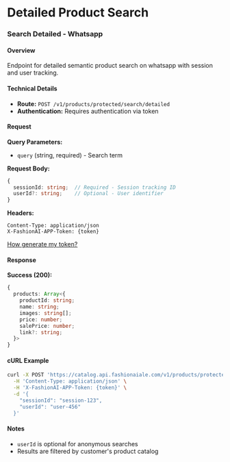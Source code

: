 # Detailed Product Search

### Search Detailed - Whatsapp

#### Overview

Endpoint for detailed semantic product search on whatsapp with session and user tracking.

#### Technical Details

- **Route:** `POST /v1/products/protected/search/detailed`
- **Authentication:**  Requires authentication via token

#### Request

**Query Parameters:**
- `query` (string, required) - Search term

**Request Body:**
```typescript
{
  sessionId: string;  // Required - Session tracking ID
  userId?: string;    // Optional - User identifier
}
```

**Headers:**
```
Content-Type: application/json
X-FashionAI-APP-Token: {token}
```

[How generate my token?](../../customization-reference/authentication)

#### Response

**Success (200):**
```typescript
{
  products: Array<{
    productId: string;
    name: string;
    images: string[];
    price: number;
    salePrice: number;
    link?: string;
  }>
}
```

#### cURL Example

```bash
curl -X POST 'https://catalog.api.fashionaiale.com/v1/products/protected/search/detailed?query=blue+dress' \
  -H 'Content-Type: application/json' \
  -H 'X-FashionAI-APP-Token: {token}' \
  -d '{
    "sessionId": "session-123",
    "userId": "user-456"
  }'
```

#### Notes

- `userId` is optional for anonymous searches
- Results are filtered by customer's product catalog
